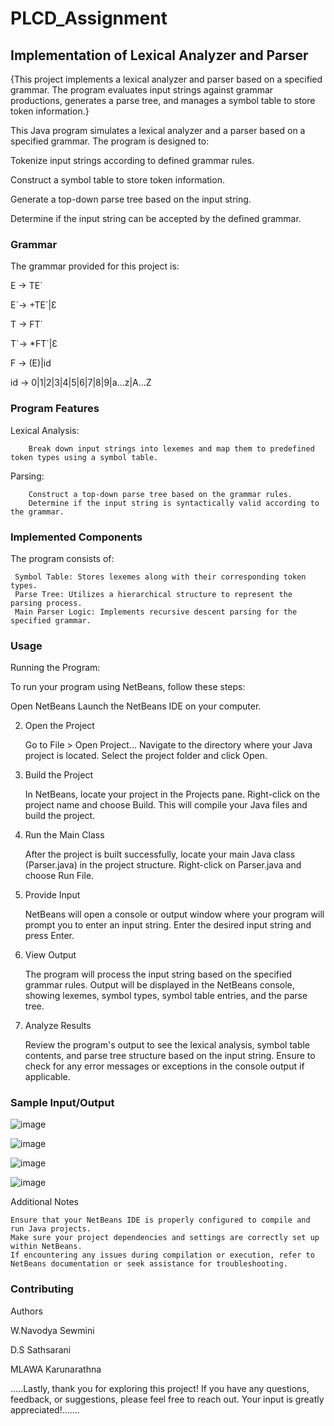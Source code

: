 # PLCD_Assignment

## Implementation of Lexical Analyzer and Parser

{This project implements a lexical analyzer and parser based on a specified grammar. The program evaluates input strings against grammar productions, generates a parse tree, and manages a symbol table to store token information.}

This Java program simulates a lexical analyzer and a parser based on a specified grammar. The program is designed to:

Tokenize input strings according to defined grammar rules.

Construct a symbol table to store token information.

Generate a top-down parse tree based on the input string.

Determine if the input string can be accepted by the defined grammar.

### Grammar

The grammar provided for this project is:
                                                          
E → TE´

E´→ +TE´|Ɛ

T → FT´

T´→ *FT´|Ɛ

F → (E)|id

id → 0|1|2|3|4|5|6|7|8|9|a…z|A…Z

### Program Features

Lexical Analysis:

        Break down input strings into lexemes and map them to predefined token types using a symbol table.
        
 Parsing:
 
        Construct a top-down parse tree based on the grammar rules.
        Determine if the input string is syntactically valid according to the grammar.

### Implemented Components

The program consists of:

     Symbol Table: Stores lexemes along with their corresponding token types.
     Parse Tree: Utilizes a hierarchical structure to represent the parsing process.
     Main Parser Logic: Implements recursive descent parsing for the specified grammar.

### Usage
Running the Program:

To run your program using NetBeans, follow these steps:

Open NetBeans
    Launch the NetBeans IDE on your computer.

2. Open the Project

    Go to File > Open Project...
    Navigate to the directory where your Java project is located.
    Select the project folder and click Open.

3. Build the Project

    In NetBeans, locate your project in the Projects pane.
    Right-click on the project name and choose Build.
    This will compile your Java files and build the project.

4. Run the Main Class

    After the project is built successfully, locate your main Java class (Parser.java) in the project structure.
    Right-click on Parser.java and choose Run File.

5. Provide Input

    NetBeans will open a console or output window where your program will prompt you to enter an input string.
    Enter the desired input string and press Enter.

6. View Output

    The program will process the input string based on the specified grammar rules.
    Output will be displayed in the NetBeans console, showing lexemes, symbol types, symbol table entries, and the parse tree.

7. Analyze Results

    Review the program's output to see the lexical analysis, symbol table contents, and parse tree structure based on the input string.
    Ensure to check for any error messages or exceptions in the console output if applicable.


### Sample Input/Output

![image](https://github.com/nsewmini/PLCD_Assignment/assets/96427674/503ce3e8-fb1c-428a-9b48-7b841baba18b)

![image](https://github.com/nsewmini/PLCD_Assignment/assets/96427674/28c73fac-3686-4c4d-abed-13d209413da8)

![image](https://github.com/nsewmini/PLCD_Assignment/assets/96427674/6a1d24af-78ea-4bca-92a7-2d25f5fb8cb0)

![image](https://github.com/nsewmini/PLCD_Assignment/assets/96427674/e962ee60-9b85-4a94-b82f-cd099f6fc1a5)



Additional Notes

    Ensure that your NetBeans IDE is properly configured to compile and run Java projects.
    Make sure your project dependencies and settings are correctly set up within NetBeans.
    If encountering any issues during compilation or execution, refer to NetBeans documentation or seek assistance for troubleshooting.

### Contributing
Authors

W.Navodya Sewmini

D.S Sathsarani

MLAWA Karunarathna 


.....Lastly, thank you for exploring this project! If you have any questions, feedback, or suggestions, please feel free to reach out. Your input is greatly appreciated!.......                 



